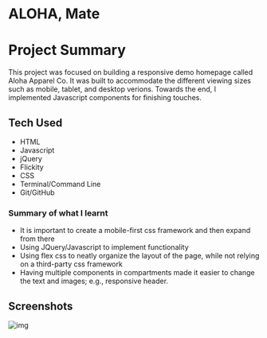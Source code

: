 # ALOHA, Mate

# Project Summary

 This project was focused on building a responsive demo homepage called Aloha Apparel Co. It was built
 to accommodate the different viewing sizes such as mobile, tablet, and desktop verions. Towards the end, I implemented
 Javascript components for finishing touches.

## Tech Used

* HTML
* Javascript
* jQuery
* Flickity
* CSS
* Terminal/Command Line
* Git/GitHub


### Summary of what I learnt
* It is important to create a mobile-first css framework and then expand from there
* Using JQuery/Javascript to implement functionality
* Using flex css to neatly organize the layout of the page, while not relying on a third-party css framework
* Having multiple components in compartments made it easier to change the text and images; e.g., responsive header.

## Screenshots

![img](https://imgur.com/a/Bwq2UlR.png)


